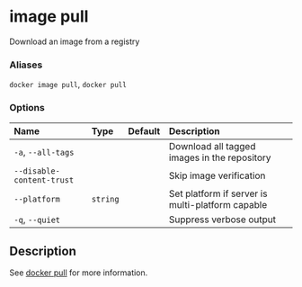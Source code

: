 # image pull

<!---MARKER_GEN_START-->
Download an image from a registry

### Aliases

`docker image pull`, `docker pull`

### Options

| Name                      | Type     | Default | Description                                      |
|:--------------------------|:---------|:--------|:-------------------------------------------------|
| `-a`, `--all-tags`        |          |         | Download all tagged images in the repository     |
| `--disable-content-trust` |          |         | Skip image verification                          |
| `--platform`              | `string` |         | Set platform if server is multi-platform capable |
| `-q`, `--quiet`           |          |         | Suppress verbose output                          |


<!---MARKER_GEN_END-->

## Description

See [docker pull](pull.md) for more information.

